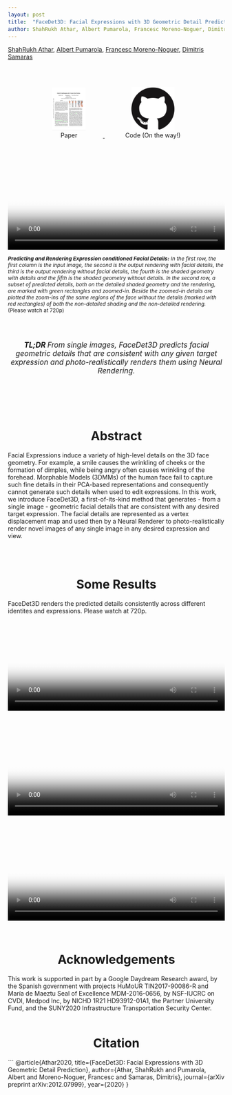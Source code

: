 ```yaml
---
layout: post
title:  "FaceDet3D: Facial Expressions with 3D Geometric Detail Prediction"
author: ShahRukh Athar, Albert Pumarola, Francesc Moreno-Noguer, Dimitris Samaras
---
```


<head>
  <title>FaceDet3D: Facial Expressions with 3D Geometric Detail Prediction</title>
</head>

<p>
<a href="http://shahrukhathar.github.io/about/" target="_blank">ShahRukh Athar</a>,
<a href="https://www.albertpumarola.com/#page" target="_blank">Albert Pumarola</a>, 
<a href="http://www.iri.upc.edu/people/fmoreno/" target="_blank">Francesc Moreno-Noguer</a>,
<a href="https://www3.cs.stonybrook.edu/~samaras/" target="_blank">Dimitris Samaras</a>
</p>
<br>
<br>
<div align="center">
  <a href="https://arxiv.org/abs/2012.07999">
    <figure style="display:inline-block;">
      <img height="100" width="78" src="/images/FaceDet3D/paper-thumb.png">
      <figcaption>Paper</figcaption>
  </figure>
  </a>
  &nbsp;
  <a href="http://shahrukhathar.github.io/2020/12/14/FaceDet3D.html">
    <figure style="display:inline-block;">
      <img height="100" width="100" src="/images/github.png">
      <figcaption>Code (On the way!)</figcaption>
    </figure>
  </a>
</div>
<br>
<br>
<div class="embed-container" style="position:relative;padding-bottom:41.56%;">
  <video  style="width:100%;height:100%;position:absolute;left:0px;top:0px;" src="/videos/FaceDet3D/007_anger.mp4" poster="/videos/FaceDet3D/007_anger_thumb.png" controls>
  This is fallback content to display for user agents that do not support the video tag.
</video>
</div>
<p style="font-size:12px"><i><b>Predicting and Rendering Expression conditioned Facial Details:</b>  In the first row, the first column is the input image, the second is the output rendering with facial details, the third is the output rendering without facial details,  the fourth is the shaded geometry with details and the fifth is the shaded geometry without details. In the second row, a subset of predicted details, both on the detailed shaded geometry and the rendering, are marked with green rectangles and zoomed-in. Beside the zoomed-in details are plotted the zoom-ins of the same regions of the face without the details (marked with red rectangles) of both the non-detailed shading and the non-detailed rendering.</i> (Please watch at 720p)</p>

<br>
<div align="center">
  <br>
  <p style="font-size:17px"><i><b>TL;DR </b> From single images, FaceDet3D predicts facial geometric details that are consistent with any given target expression and photo-realistically renders them using Neural Rendering.</i></p>
  <br>
  <br>
</div>

<br>
<div align="center">
<br>
<h1 style="text-align: center">Abstract</h1>
</div>

Facial Expressions induce a variety of high-level details on the 3D face geometry. For example, a smile causes the wrinkling of cheeks or the formation of dimples, while being angry often causes wrinkling of the forehead. Morphable Models (3DMMs) of the human face fail to capture such fine details in their PCA-based representations  and consequently cannot generate such details when  used to edit expressions. In this work, we introduce FaceDet3D, a first-of-its-kind method that generates - from a single image - geometric facial details that are consistent with any desired target expression.  The facial details are represented as a vertex displacement map and used then by a Neural Renderer to photo-realistically render novel images of any single image in any desired expression and view. 

<br>
<div align="center">
<br>
<h1 style="text-align: center">Some Results</h1>
</div>

FaceDet3D renders the predicted details consistently across different identites and expressions. Please watch at 720p.

<div class="embed-container" style="position:relative;padding-bottom:41.56%;">
 <video  style="width:100%;height:100%;position:absolute;left:0px;top:0px;" src="/videos/FaceDet3D/005_happy.mp4" poster="/videos/FaceDet3D/005_happy_thumb.png" controls>
  This is fallback content to display for user agents that do not support the video tag.
</div>
<br>
<br>
<div class="embed-container" style="position:relative;padding-bottom:41.56%;">
  <video  style="width:100%;height:100%;position:absolute;left:0px;top:0px;" src="/videos/FaceDet3D/008_anger.mp4" poster="/videos/FaceDet3D/008_anger_thumb.png" controls>
  This is fallback content to display for user agents that do not support the video tag.
</div>
</div>
<br>
<br>
<div class="embed-container" style="position:relative;padding-bottom:41.56%;">
  <video  style="width:100%;height:100%;position:absolute;left:0px;top:0px;" src="/videos/FaceDet3D/003_happy.mp4" poster="/videos/FaceDet3D/003_happy_thumb.png" controls>
  This is fallback content to display for user agents that do not support the video tag.
</div>

<br>
<div align="center">
<br>
<h1 style="text-align: center">Acknowledgements</h1>
</div>
This work is supported in part by a Google Daydream Research award, by the Spanish government with  projects HuMoUR TIN2017-90086-R and María de Maeztu Seal of Excellence MDM-2016-0656, by NSF-IUCRC on CVDI, Medpod Inc, by NICHD 1R21 HD93912-01A1, the Partner University Fund, and the SUNY2020 Infrastructure Transportation Security Center. 



<br>
<div align="center">
<br>
<h1 style="text-align: center">Citation</h1>
</div>
```
@article{Athar2020,
    title={FaceDet3D: Facial Expressions with 3D Geometric Detail Prediction},
    author={Athar, ShahRukh and Pumarola, Albert and Moreno-Noguer, Francesc and Samaras, Dimitris},
    journal={arXiv preprint arXiv:2012.07999},
    year={2020}
} 

```
